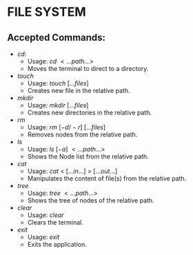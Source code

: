 # FILE SYSTEM

## Accepted Commands:

- $cd$:
  - Usage: $cd$ $<...path...>$
  - Moves the terminal to direct to a directory.
- $touch$
  - Usage: $touch$ $[...files]$
  - Creates new file in the relative path.
- $mkdir$
  - Usage: $mkdir$ $[...files]$
  - Creates new directories in the relative path.
- $rm$
  - Usage: $rm$ $[-d/-r]$ $[...files]$
  - Removes nodes from the relative path.
- $ls$
  - Usage: $ls$ $[-a]$ $<...path...>$
  - Shows the Node list from the relative path.
- $cat$
  - Usage: $cat$ $<$ $[...in...]$ $>$ $[...out...]$
  - Manipulates the content of file(s) from the relative path.
- $tree$
  - Usage: $tree$ $<...path...>$
  - Shows the tree of nodes of the relative path.
- $clear$
  - Usage: $clear$
  - Clears the terminal.
- $exit$
  - Usage: $exit$
  - Exits the application.